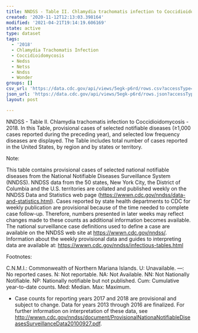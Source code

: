 ```yaml
---
title: NNDSS - Table II. Chlamydia trachomatis infection to Coccidioidomycosis
created: '2020-11-12T12:13:03.398164'
modified: '2021-04-21T19:14:19.606169'
state: active
type: dataset
tags:
  - '2018'
  - Chlamydia Trachomatis Infection
  - Coccidioidomycosis
  - Nedss
  - Netss
  - Nndss
  - Wonder
groups: []
csv_url: 'https://data.cdc.gov/api/views/5egk-p6rd/rows.csv?accessType=DOWNLOAD'
json_url: 'https://data.cdc.gov/api/views/5egk-p6rd/rows.json?accessType=DOWNLOAD'
layout: post

---
```

NNDSS - Table II. Chlamydia trachomatis infection to Coccidioidomycosis - 2018. In this Table, provisional cases of selected notifiable diseases (≥1,000 cases reported during the preceding year), and selected low frequency diseases are displayed. The Table includes total number of cases reported in the United States, by region and by states or territory.

Note:

This table contains provisional cases of selected national notifiable diseases from the National Notifiable Diseases Surveillance System (NNDSS). NNDSS data from the 50 states, New York City, the District of Columbia and the U.S. territories are collated and published weekly on the NNDSS Data and Statistics web page (https://wwwn.cdc.gov/nndss/data-and-statistics.html). Cases reported by state health departments to CDC for weekly publication are provisional because of the time needed to complete case follow-up.  Therefore, numbers presented in later weeks may reflect changes made to these counts as additional information becomes available. The national surveillance case definitions used to define a case are available on the NNDSS web site at https://wwwn.cdc.gov/nndss/. Information about the weekly provisional data and guides to interpreting data are available at: https://wwwn.cdc.gov/nndss/infectious-tables.html 

Footnotes:

C.N.M.I.: Commonwealth of Northern Mariana Islands. 
U: Unavailable. —: No reported cases. N: Not reportable. NA:  Not Available.  NN: Not Nationally Notifiable. NP: Nationally notifiable but not published. Cum: Cumulative year-to-date counts. Med: Median. Max: Maximum. 

* Case counts for reporting years 2017 and 2018 are provisional and subject to change. Data for years 2013 through 2016 are finalized. For further information on interpretation of these data, see http://wwwn.cdc.gov/nndss/document/ProvisionalNationaNotifiableDiseasesSurveillanceData20100927.pdf.
